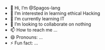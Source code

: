 - 👋 Hi, I’m @Spagos-lang
- 👀 I’m interested in learning ethical Hacking 
- 🌱 I’m currently learning IT
- 💞️ I’m looking to collaborate on nothing 
- 📫 How to reach me ...
- 😄 Pronouns: ...
- ⚡ Fun fact: ...

<!---
Spagos-lang/Spagos-lang is a ✨ special ✨ repository because its `README.md` (this file) appears on your GitHub profile.
You can click the Preview link to take a look at your changes.
--->
